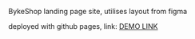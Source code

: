 BykeShop landing page site, utilises layout from figma

deployed with github pages, link: [DEMO LINK](https://pavel-gutsal.github.io/BikeShop/)
